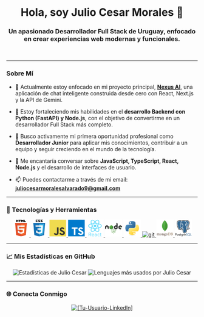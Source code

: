 <div align="center">
  <h1 align="center">Hola, soy Julio Cesar Morales 👋</h1>
  <h3 align="center">Un apasionado Desarrollador Full Stack de Uruguay, enfocado en crear experiencias web modernas y funcionales.</h3>
</div>

<br>

---

### Sobre Mí

- 🔭 Actualmente estoy enfocado en mi proyecto principal, **[Nexus AI](https://github.com/Victor00128/Nexus-AI-Chat-Interface)**, una aplicación de chat inteligente construida desde cero con React, Next.js y la API de Gemini.

- 🌱 Estoy fortaleciendo mis habilidades en el **desarrollo Backend con Python (FastAPI) y Node.js**, con el objetivo de convertirme en un desarrollador Full Stack más completo.

- 🎯 Busco activamente mi primera oportunidad profesional como **Desarrollador Junior** para aplicar mis conocimientos, contribuir a un equipo y seguir creciendo en el mundo de la tecnología.

- 💬 Me encantaría conversar sobre **JavaScript, TypeScript, React, Node.js** y el desarrollo de interfaces de usuario.

- 📫 Puedes contactarme a través de mi email: **[juliocesarmoralesalvarado9@gmail.com](mailto:juliocesarmoralesalvarado9@gmail.com)**

---

### 🚀 Tecnologías y Herramientas

<p align="center">
  <a href="https://www.w3.org/html/" target="_blank">
    <img src="https://raw.githubusercontent.com/devicons/devicon/master/icons/html5/html5-original-wordmark.svg" alt="html5" width="45" height="45"/>
  </a>
  <a href="https://www.w3schools.com/css/" target="_blank">
    <img src="https://raw.githubusercontent.com/devicons/devicon/master/icons/css3/css3-original-wordmark.svg" alt="css3" width="45" height="45"/>
  </a>
  <a href="https://developer.mozilla.org/en-US/docs/Web/JavaScript" target="_blank">
    <img src="https://raw.githubusercontent.com/devicons/devicon/master/icons/javascript/javascript-original.svg" alt="javascript" width="45" height="45"/>
  </a>
   <a href="https://www.typescriptlang.org/" target="_blank">
    <img src="https://raw.githubusercontent.com/devicons/devicon/master/icons/typescript/typescript-original.svg" alt="typescript" width="45" height="45"/>
  </a>
  <a href="https://reactjs.org/" target="_blank">
    <img src="https://raw.githubusercontent.com/devicons/devicon/master/icons/react/react-original-wordmark.svg" alt="react" width="45" height="45"/>
  </a>
    <a href="https://nodejs.org" target="_blank">
    <img src="https://raw.githubusercontent.com/devicons/devicon/master/icons/nodejs/nodejs-original-wordmark.svg" alt="nodejs" width="45" height="45"/>
  </a>
  <a href="https://www.python.org" target="_blank">
    <img src="https://raw.githubusercontent.com/devicons/devicon/master/icons/python/python-original.svg" alt="python" width="45" height="45"/>
  </a>
  <a href="https://git-scm.com/" target="_blank">
    <img src="https://www.vectorlogo.zone/logos/git-scm/git-scm-icon.svg" alt="git" width="45" height="45"/>
  </a>
  <a href="https://www.mongodb.com/" target="_blank">
    <img src="https://raw.githubusercontent.com/devicons/devicon/master/icons/mongodb/mongodb-original-wordmark.svg" alt="mongodb" width="45" height="45"/>
  </a>
  <a href="https://www.postgresql.org" target="_blank">
    <img src="https://raw.githubusercontent.com/devicons/devicon/master/icons/postgresql/postgresql-original-wordmark.svg" alt="postgresql" width="45" height="45"/>
  </a>
</p>

---

### 📈 Mis Estadísticas en GitHub

<p align="center">
  <img align="center" src="https://github-readme-stats.vercel.app/api?username=Victor00128&show_icons=true&locale=es&theme=tokyonight" alt="Estadísticas de Julio Cesar" />
  <img align="center" src="https://github-readme-stats.vercel.app/api/top-langs?username=Victor00128&layout=compact&locale=es&theme=tokyonight" alt="Lenguajes más usados por Julio Cesar" />
</p>

---

### 🌐 Conecta Conmigo

<p align="center">
  <a href="https://linkedin.com/in/[tu-usuario-de-linkedin]" target="_blank">
    <img align="center" src="https://raw.githubusercontent.com/rahuldkjain/github-profile-readme-generator/master/src/images/icons/Social/linked-in-alt.svg" alt="[Tu-Usuario-LinkedIn]" height="30" width="40" />
  </a>
</p>
